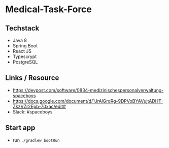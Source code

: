 # Medical-Task-Force

## Techstack
* Java 8
* Spring Boot
* React JS
* Typescrypt
* PostgreSQL

## Links / Resource
* https://devpost.com/software/0834-medizinischespersonalverwaltung-spaceboys
* https://docs.google.com/document/d/1JrAlGroRg-9DPVxBYAVujtADHT-ZkzVZr2Epb-70xac/edit#
* Slack: #spaceboys

## Start app
* run `./gradlew bootRun`
